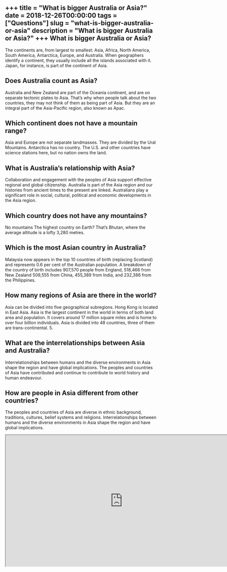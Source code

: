 +++
title = "What is bigger Australia or Asia?"
date = 2018-12-26T00:00:00
tags = ["Questions"]
slug = "what-is-bigger-australia-or-asia"
description = "What is bigger Australia or Asia?"
+++
What is bigger Australia or Asia?
---------------------------------

The continents are, from largest to smallest: Asia, Africa, North America, South America, Antarctica, Europe, and Australia. When geographers identify a continent, they usually include all the islands associated with it. Japan, for instance, is part of the continent of Asia.

Does Australia count as Asia?
-----------------------------

Australia and New Zealand are part of the Oceania continent, and are on separate tectonic plates to Asia. That’s why when people talk about the two countries, they may not think of them as being part of Asia. But they are an integral part of the Asia-Pacific region, also known as Apac.

Which continent does not have a mountain range?
-----------------------------------------------

Asia and Europe are not separate landmasses. They are divided by the Ural Mountains. Antarctica has no country. The U.S. and other countries have science stations here, but no nation owns the land.

What is Australia’s relationship with Asia?
-------------------------------------------

Collaboration and engagement with the peoples of Asia support effective regional and global citizenship. Australia is part of the Asia region and our histories from ancient times to the present are linked. Australians play a significant role in social, cultural, political and economic developments in the Asia region.

Which country does not have any mountains?
------------------------------------------

No mountains The highest country on Earth? That’s Bhutan, where the average altitude is a lofty 3,280 metres.

Which is the most Asian country in Australia?
---------------------------------------------

Malaysia now appears in the top 10 countries of birth (replacing Scotland) and represents 0.6 per cent of the Australian population. A breakdown of the country of birth includes 907,570 people from England, 518,466 from New Zealand 509,555 from China, 455,389 from India, and 232,386 from the Philippines.

How many regions of Asia are there in the world?
------------------------------------------------

Asia can be divided into five geographical subregions. Hong Kong is located in East Asia. Asia is the largest continent in the world in terms of both land area and population. It covers around 17 million square miles and is home to over four billion individuals. Asia is divided into 48 countries, three of them are trans-continental. 5.

What are the interrelationships between Asia and Australia?
-----------------------------------------------------------

Interrelationships between humans and the diverse environments in Asia shape the region and have global implications. The peoples and countries of Asia have contributed and continue to contribute to world history and human endeavour.

How are people in Asia different from other countries?
------------------------------------------------------

The peoples and countries of Asia are diverse in ethnic background, traditions, cultures, belief systems and religions. Interrelationships between humans and the diverse environments in Asia shape the region and have global implications.

<iframe allow="accelerometer; autoplay; clipboard-write; encrypted-media; gyroscope; picture-in-picture" allowfullscreen="" class="__youtube_prefs__  epyt-is-override  no-lazyload" data-no-lazy="1" data-origheight="433" data-origwidth="770" data-skipgform_ajax_framebjll="" height="433" id="_ytid_56048" loading="lazy" src="https://www.youtube.com/embed/srbv5AYceCU?enablejsapi=1&autoplay=0&cc_load_policy=0&cc_lang_pref=&iv_load_policy=1&loop=0&modestbranding=0&rel=1&fs=1&playsinline=0&autohide=2&theme=dark&color=red&controls=1&" title="YouTube player" width="770"></iframe>